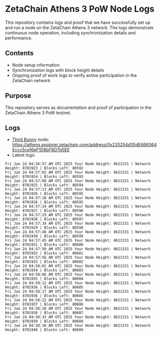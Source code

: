 # ZetaChain Athens 3 PoW Node Logs
This repository contains logs and proof that we have successfully set up and run a node on the ZetaChain Athens 3 network. The logs demonstrate continuous node operation, including synchronization details and performance.

## Contents
- Node setup information
- Synchronization logs with block height details
- Ongoing proof of work logs to verify active participation in the ZetaChain network

## Purpose
This repository serves as documentation and proof of participation in the ZetaChain Athens 3 PoW testnet.

## Logs

- [Third Bunny](https://thirdbunny.xyz/) node: https://athens.explorer.zetachain.com/address/0x225254d35dE666064Eccc5ce16eF1D8bF8D7b5EE
- Latest logs:
```
Fri Jan 24 04:56:57 AM UTC 2025 Your Node Height: 8621331 | Network Height: 8701923 | Blocks Left: 80592
Fri Jan 24 04:57:02 AM UTC 2025 Your Node Height: 8621331 | Network Height: 8701924 | Blocks Left: 80593
Fri Jan 24 04:57:08 AM UTC 2025 Your Node Height: 8621331 | Network Height: 8701925 | Blocks Left: 80594
Fri Jan 24 04:57:13 AM UTC 2025 Your Node Height: 8621331 | Network Height: 8701926 | Blocks Left: 80595
Fri Jan 24 04:57:18 AM UTC 2025 Your Node Height: 8621331 | Network Height: 8701926 | Blocks Left: 80595
Fri Jan 24 04:57:24 AM UTC 2025 Your Node Height: 8621331 | Network Height: 8701927 | Blocks Left: 80596
Fri Jan 24 04:57:29 AM UTC 2025 Your Node Height: 8621331 | Network Height: 8701928 | Blocks Left: 80597
Fri Jan 24 04:57:34 AM UTC 2025 Your Node Height: 8621331 | Network Height: 8701929 | Blocks Left: 80598
Fri Jan 24 04:57:40 AM UTC 2025 Your Node Height: 8621331 | Network Height: 8701930 | Blocks Left: 80599
Fri Jan 24 04:57:45 AM UTC 2025 Your Node Height: 8621331 | Network Height: 8701931 | Blocks Left: 80600
Fri Jan 24 04:57:50 AM UTC 2025 Your Node Height: 8621331 | Network Height: 8701932 | Blocks Left: 80601
Fri Jan 24 04:57:56 AM UTC 2025 Your Node Height: 8621331 | Network Height: 8701933 | Blocks Left: 80602
Fri Jan 24 04:58:01 AM UTC 2025 Your Node Height: 8621331 | Network Height: 8701934 | Blocks Left: 80603
Fri Jan 24 04:58:06 AM UTC 2025 Your Node Height: 8621331 | Network Height: 8701935 | Blocks Left: 80604
Fri Jan 24 04:58:12 AM UTC 2025 Your Node Height: 8621331 | Network Height: 8701936 | Blocks Left: 80605
Fri Jan 24 04:58:17 AM UTC 2025 Your Node Height: 8621331 | Network Height: 8701936 | Blocks Left: 80605
Fri Jan 24 04:58:22 AM UTC 2025 Your Node Height: 8621331 | Network Height: 8701937 | Blocks Left: 80606
Fri Jan 24 04:58:28 AM UTC 2025 Your Node Height: 8621331 | Network Height: 8701938 | Blocks Left: 80607
Fri Jan 24 04:58:33 AM UTC 2025 Your Node Height: 8621331 | Network Height: 8701939 | Blocks Left: 80608
Fri Jan 24 04:58:38 AM UTC 2025 Your Node Height: 8621331 | Network Height: 8701940 | Blocks Left: 80609
```

